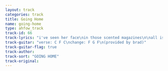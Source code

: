```yaml
---
layout: track
categories: track
title: Going Home
name: going-home
type: ahfow_track
track-id: 66
track-lyrics: "i've seen her face\nin those scented magazines\n\nall is forgivin'\ni love her still\nand we're home, home\ngoin' home\n\nthe chrysler building\nwas talkin' to the empire state\nthe twin towers\nwere talkin' to each other\nsayin' all is forgivin'\ni love you still\nand we're home, home\ngoin' home\n\nwhat she saw in him\nnobody knew\nit's a mystery\nwhat she saw in him\nnobody could tell\nnow it's history\n\nall is forgivin'\ni love her still\nand we're home, home\ngoin' home\nand we're home, home\ngoin' home"
track-guitar: "verse: C F C\nchange: F G F\n(provided by brad)"
track-guitar-flag: true
track-author: 
track-sort: "GOING HOME"
track-original: 
---
```

